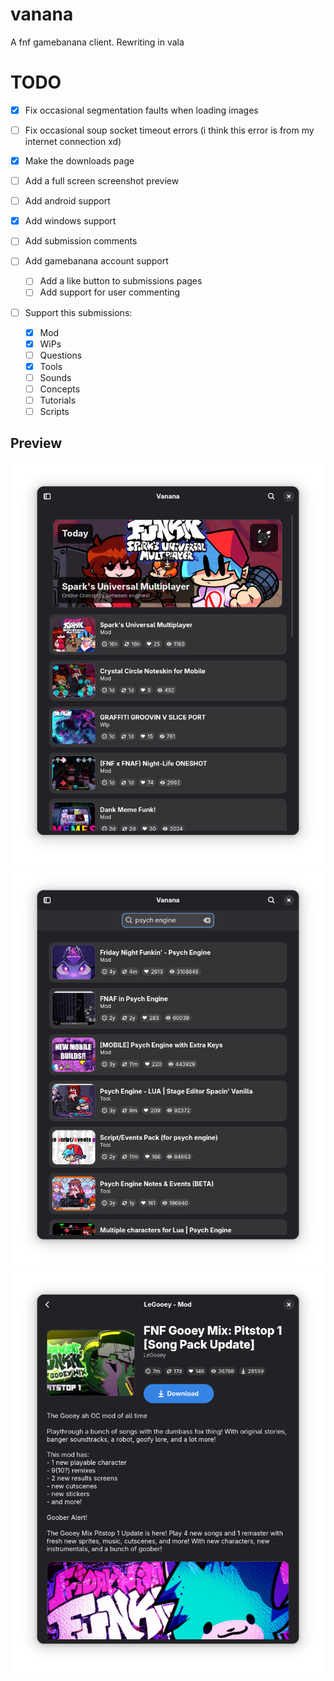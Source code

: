 # vanana

A fnf gamebanana client. Rewriting in vala

# TODO

- [x] Fix occasional segmentation faults when loading images
- [ ] Fix occasional soup socket timeout errors (i think this error is from my internet connection xd)
- [x] Make the downloads page
- [ ] Add a full screen screenshot preview
- [ ] Add android support
- [x] Add windows support
- [ ] Add submission comments

- [ ] Add gamebanana account support
    - [ ] Add a like button to submissions pages
    - [ ] Add support for user commenting

- [ ] Support this submissions:
    - [x] Mod
    - [x] WiPs
    - [ ] Questions
    - [x] Tools
    - [ ] Sounds
    - [ ] Concepts
    - [ ] Tutorials
    - [ ] Scripts

## Preview
![preview](./assets/preview1.png)
![search](./assets/preview2.png)
![mod](./assets/preview3.png)
